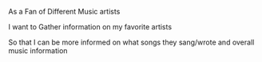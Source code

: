 As a Fan of Different Music artists

I want to Gather information on my favorite artists

So that I can be more informed on what songs they sang/wrote and overall  music information
